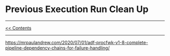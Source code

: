 # Previous Execution Run Clean Up

___
[<< Contents](/procfwk/contents) 

___

https://mrpaulandrew.com/2020/07/01/adf-procfwk-v1-8-complete-pipeline-dependency-chains-for-failure-handling/